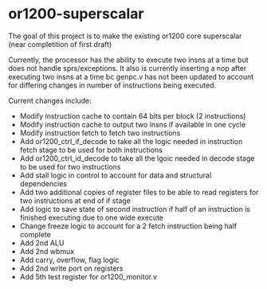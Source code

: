 # or1200-superscalar
The goal of this project is to make the existing or1200 core superscalar (near completition of first draft)

Currently, the processor has the ability to execute two insns at a time but does not handle sprs/exceptions.  It also is currently inserting a nop after executing two insns at a time bc genpc.v has not been updated to account for differing changes in number of instructions being executed.

Current changes include:
- Modify instruction cache to contain 64 bits per block (2 instructions)
- Modify instruction cache to output two insns if available in one cycle
- Modify instruction fetch to fetch two instructions
- Add or1200_ctrl_if_decode to take all the logic needed in instruction fetch stage to be used for both instructions
- Add or1200_ctrl_id_decode to take all the lgoic needed in decode stage to be used for two instructions
- Add stall logic in control to account for data and structural dependencies
- Add two additional copies of register files to be able to read registers for two instructions at end of if stage
- Add logic to save state of second instruction if half of an instruction is finished executing due to one wide execute
- Change freeze logic to account for a 2 fetch instruction being half complete
- Add 2nd ALU
- Add 2nd wbmux
- Add carry, overflow, flag logic
- Add 2nd write port on registers
- Add 5th test register for or1200_monitor.v
